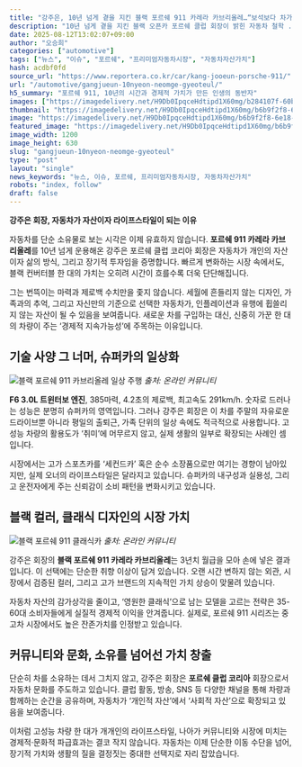 ```yaml
---
title: "강주은, 10년 넘게 곁을 지킨 블랙 포르쉐 911 카레라 카브리올레…“보석보다 차가 좋아”"
description: "10년 넘게 곁을 지킨 블랙 오픈카 포르쉐 클럽 회장이 밝힌 자동차 철학 ..."
date: 2025-08-12T13:02:07+09:00
author: "오승희"
categories: ["automotive"]
tags: ["뉴스", "이슈", "포르쉐", "프리미엄자동차시장", "자동차자산가치"]
hash: acdbf0fd
source_url: "https://www.reportera.co.kr/car/kang-jooeun-porsche-911/"
url: "/automotive/gangjueun-10nyeon-neomge-gyeoteul/"
h5_summary: "포르쉐 911, 10년의 시간과 경제적 가치가 만든 인생의 동반자"
images: ["https://imagedelivery.net/H9Db0IpqceHdtipd1X60mg/b284107f-60ba-47f6-43a0-dc62c4b21200/public", "https://imagedelivery.net/H9Db0IpqceHdtipd1X60mg/b6b9f2f8-6e18-4f50-fe3e-f1eb0d3c4f00/public", "https://imagedelivery.net/H9Db0IpqceHdtipd1X60mg/03d8a2ad-607c-4789-56c9-422771340a00/public"]
thumbnail: "https://imagedelivery.net/H9Db0IpqceHdtipd1X60mg/b6b9f2f8-6e18-4f50-fe3e-f1eb0d3c4f00/public"
image: "https://imagedelivery.net/H9Db0IpqceHdtipd1X60mg/b6b9f2f8-6e18-4f50-fe3e-f1eb0d3c4f00/public"
featured_image: "https://imagedelivery.net/H9Db0IpqceHdtipd1X60mg/b6b9f2f8-6e18-4f50-fe3e-f1eb0d3c4f00/public"
image_width: 1200
image_height: 630
slug: "gangjueun-10nyeon-neomge-gyeoteul"
type: "post"
layout: "single"
news_keywords: "뉴스, 이슈, 포르쉐, 프리미엄자동차시장, 자동차자산가치"
robots: "index, follow"
draft: false
---
```


**강주은 회장, 자동차가 자산이자 라이프스타일이 되는 이유**

자동차를 단순 소유물로 보는 시각은 이제 유효하지 않습니다. **포르쉐 911 카레라 카브리올레**를 10년 넘게 운용해온 강주은 포르쉐 클럽 코리아 회장은 자동차가 개인의 자산이자 삶의 방식, 그리고 장기적 투자임을 증명합니다. 빠르게 변화하는 시장 속에서도, 블랙 컨버터블 한 대의 가치는 오히려 시간이 흐를수록 더욱 단단해집니다.

그는 번뜩이는 마력과 제로백 수치만을 좇지 않습니다. 세월에 흔들리지 않는 디자인, 가족과의 추억, 그리고 자신만의 기준으로 선택한 자동차가, 인플레이션과 유행에 휩쓸리지 않는 자산이 될 수 있음을 보여줍니다. 새로운 차를 구입하는 대신, 신중히 가꾼 한 대의 차량이 주는 ‘경제적 지속가능성’에 주목하는 이유입니다.

## 기술 사양 그 너머, 슈퍼카의 일상화

![블랙 포르쉐 911 카브리올레 일상 주행](https://imagedelivery.net/H9Db0IpqceHdtipd1X60mg/03d8a2ad-607c-4789-56c9-422771340a00/public)
*출처: 온라인 커뮤니티*


**F6 3.0L 트윈터보 엔진**, 385마력, 4.2초의 제로백, 최고속도 291km/h. 숫자로 드러나는 성능은 분명히 슈퍼카의 영역입니다. 그러나 강주은 회장은 이 차를 주말의 자유로운 드라이브뿐 아니라 평일의 출퇴근, 가족 단위의 일상 속에도 적극적으로 사용합니다. 고성능 차량의 활용도가 ‘취미’에 머무르지 않고, 실제 생활의 일부로 확장되는 사례인 셈입니다.

시장에서는 고가 스포츠카를 ‘세컨드카’ 혹은 순수 소장품으로만 여기는 경향이 남아있지만, 실제 오너의 라이프스타일은 달라지고 있습니다. 슈퍼카의 내구성과 실용성, 그리고 운전자에게 주는 신뢰감이 소비 패턴을 변화시키고 있습니다.

## 블랙 컬러, 클래식 디자인의 시장 가치

![블랙 포르쉐 911 클래식카](https://imagedelivery.net/H9Db0IpqceHdtipd1X60mg/b284107f-60ba-47f6-43a0-dc62c4b21200/public)
*출처: 온라인 커뮤니티*


강주은 회장의 **블랙 포르쉐 911 카레라 카브리올레**는 3년치 월급을 모아 손에 넣은 결과입니다. 이 선택에는 단순한 취향 이상이 담겨 있습니다. 오랜 시간 변하지 않는 외관, 시장에서 검증된 컬러, 그리고 고가 브랜드의 지속적인 가치 상승이 맞물려 있습니다.

자동차 자산의 감가상각을 줄이고, ‘영원한 클래식’으로 남는 모델을 고르는 전략은 35-60대 소비자들에게 실질적 경제적 이익을 안겨줍니다. 실제로, 포르쉐 911 시리즈는 중고차 시장에서도 높은 잔존가치를 인정받고 있습니다.

## 커뮤니티와 문화, 소유를 넘어선 가치 창출

단순히 차를 소유하는 데서 그치지 않고, 강주은 회장은 **포르쉐 클럽 코리아** 회장으로서 자동차 문화를 주도하고 있습니다. 클럽 활동, 방송, SNS 등 다양한 채널을 통해 차량과 함께하는 순간을 공유하며, 자동차가 ‘개인적 자산’에서 ‘사회적 자산’으로 확장되고 있음을 보여줍니다.

이처럼 고성능 차량 한 대가 개개인의 라이프스타일, 나아가 커뮤니티와 시장에 미치는 경제적·문화적 파급효과는 결코 작지 않습니다. 자동차는 이제 단순한 이동 수단을 넘어, 장기적 가치와 생활의 질을 결정짓는 중대한 선택지로 자리 잡았습니다.
